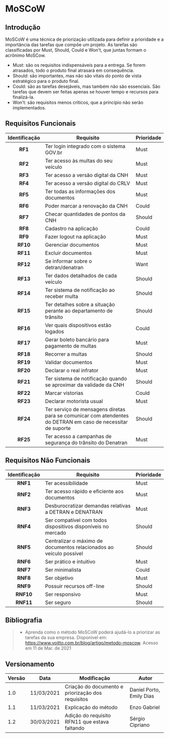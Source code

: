# MoSCoW

## Introdução

MoSCoW é uma técnica de priorização utilizada para definir  a prioridade e a importância das tarefas  que compõe um projeto. As tarefas são classificadas por Must, Should, Could e Won't, que juntas formam o acrônimo MoSCow.

* Must: são os requisitos indispensáveis para a entrega. Se forem atrasados, todo o produto final atrasará em consequência.
* Should: são importantes, mas não são vitais do ponto de vista estratégico para o produto final.
* Could: são as tarefas desejáveis, mas também não são essenciais. São tarefas que devem ser feitas apenas se houver tempo e recursos para finalizá-la.
* Won't: são requisitos menos críticos, que a princípio não serão implementados.

## Requisitos Funcionais
| Identificação | Requisito | Prioridade |
|:-:|--|--|
| **RF1** | Ter login integrado com o sistema GOV.br | Must |
| **RF2** | Ter acesso às multas do seu veículo | Must |
| **RF3** | Ter acesso a versão digital da CNH | Must |
| **RF4** | Ter acesso a versão digital do CRLV | Must |
| **RF5** | Ter todas as informações dos documentos | Must |
| **RF6** | Poder marcar a renovação da CNH | Could |
| **RF7** | Checar quantidades de pontos da CNH | Should |
| **RF8** | Cadastro na aplicação | Could |
| **RF9** | Fazer logout na aplicação | Must |
| **RF10** | Gerenciar documentos | Must |
| **RF11** | Excluir documentos | Must  |
| **RF12** | Se informar sobre o detran/denatran | Want |
| **RF13** | Ter dados detalhados de cada veículo | Should |
| **RF14** | Ter sistema de notificação ao receber multa | Should |
| **RF15** | Ter detalhes sobre a situação perante ao departamento de trânsito | Should |
| **RF16** | Ver quais dispositivos estão logados | Could  |
| **RF17** | Gerar boleto bancário para pagamento de multas | Must  |
| **RF18** | Recorrer a multas | Should  |
| **RF19** | Validar documentos | Must |
| **RF20** | Declarar o real infrator | Must |
| **RF21** | Ter sistema de notificação quando se aproximar da validade da CNH | Should |
| **RF22** | Marcar vistorias | Could |
| **RF23** | Declarar motorista usual | Must  |
| **RF24** | Ter serviço de mensagens diretas para se comunicar com atendentes do DETRAN em caso de necessitar de suporte | Should |
| **RF25** | Ter acesso a campanhas de segurança do trânsito do Denatran | Must |

## Requisitos Não Funcionais
| Identificação | Requisito | Prioridade |
|:-:|--|--|
| **RNF1** | Ter acessibilidade | Must |
| **RNF2** | Ter acesso rápido e eficiente aos documentos | Must |
| **RNF3** | Desburocratizar demandas relativas a DETRAN e DENATRAN | Must |
| **RNF4** | Ser compatível com todos dispositivos disponíveis no mercado | Should |
| **RNF5** | Centralizar o máximo de documentos relacionados ao veículo possível | Should  |
| **RNF6** | Ser prático e intuitivo | Must |
| **RNF7** | Ser minimalista | Could |
| **RNF8** | Ser objetivo | Must |
| **RNF9** | Possuir recursos off-line | Should |
| **RNF10** | Ser responsivo | Must |
| **RNF11** | Ser seguro | Should |

## Bibliografia

> - Aprenda como o método MoSCoW poderá ajudá-lo a priorizar as tarefas da sua empresa. Disponível em: https://www.voitto.com.br/blog/artigo/metodo-moscow. Acesso em 11 de Mar. de 2021

## Versionamento
| Versão | Data | Modificação | Autor |
|--|--|--|--|
| 1.0 | 11/03/2021 | Criação do documento e priorização dos requisitos | Daniel Porto, Emily Dias |
| 1.1 | 11/03/2021 | Explicação do método | Enzo Gabriel |
| 1.2 | 30/03/2021 | Adição do  requisito RFN11 que estava faltando  | Sérgio Cipriano |
